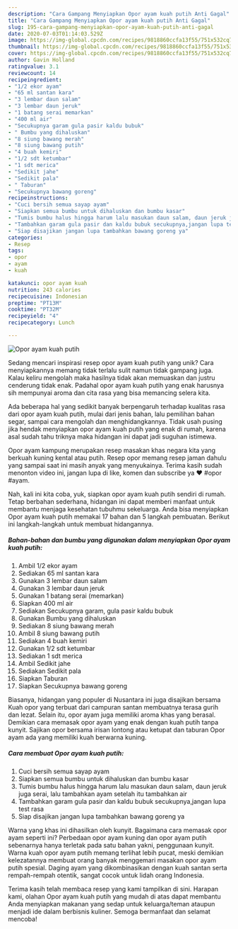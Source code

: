 ```yaml
---
description: "Cara Gampang Menyiapkan Opor ayam kuah putih Anti Gagal"
title: "Cara Gampang Menyiapkan Opor ayam kuah putih Anti Gagal"
slug: 195-cara-gampang-menyiapkan-opor-ayam-kuah-putih-anti-gagal
date: 2020-07-03T01:14:03.529Z
image: https://img-global.cpcdn.com/recipes/9818860ccfa13f55/751x532cq70/opor-ayam-kuah-putih-foto-resep-utama.jpg
thumbnail: https://img-global.cpcdn.com/recipes/9818860ccfa13f55/751x532cq70/opor-ayam-kuah-putih-foto-resep-utama.jpg
cover: https://img-global.cpcdn.com/recipes/9818860ccfa13f55/751x532cq70/opor-ayam-kuah-putih-foto-resep-utama.jpg
author: Gavin Holland
ratingvalue: 3.1
reviewcount: 14
recipeingredient:
- "1/2 ekor ayam"
- "65 ml santan kara"
- "3 lembar daun salam"
- "3 lembar daun jeruk"
- "1 batang serai memarkan"
- "400 ml air"
- "Secukupnya garam gula pasir kaldu bubuk"
- " Bumbu yang dihaluskan"
- "8 siung bawang merah"
- "8 siung bawang putih"
- "4 buah kemiri"
- "1/2 sdt ketumbar"
- "1 sdt merica"
- "Sedikit jahe"
- "Sedikit pala"
- " Taburan"
- "Secukupnya bawang goreng"
recipeinstructions:
- "Cuci bersih semua sayap ayam"
- "Siapkan semua bumbu untuk dihaluskan dan bumbu kasar"
- "Tumis bumbu halus hingga harum lalu masukan daun salam, daun jeruk juga serai, lalu tambahkan ayam setelah itu tambahkan air"
- "Tambahkan garam gula pasir dan kaldu bubuk secukupnya,jangan lupa test rasa"
- "Siap disajikan jangan lupa tambahkan bawang goreng ya"
categories:
- Resep
tags:
- opor
- ayam
- kuah

katakunci: opor ayam kuah 
nutrition: 243 calories
recipecuisine: Indonesian
preptime: "PT13M"
cooktime: "PT32M"
recipeyield: "4"
recipecategory: Lunch

---
```



![Opor ayam kuah putih](https://img-global.cpcdn.com/recipes/9818860ccfa13f55/751x532cq70/opor-ayam-kuah-putih-foto-resep-utama.jpg)

Sedang mencari inspirasi resep opor ayam kuah putih yang unik? Cara menyiapkannya memang tidak terlalu sulit namun tidak gampang juga. Kalau keliru mengolah maka hasilnya tidak akan memuaskan dan justru cenderung tidak enak. Padahal opor ayam kuah putih yang enak harusnya sih mempunyai aroma dan cita rasa yang bisa memancing selera kita.

Ada beberapa hal yang sedikit banyak berpengaruh terhadap kualitas rasa dari opor ayam kuah putih, mulai dari jenis bahan, lalu pemilihan bahan segar, sampai cara mengolah dan menghidangkannya. Tidak usah pusing jika hendak menyiapkan opor ayam kuah putih yang enak di rumah, karena asal sudah tahu triknya maka hidangan ini dapat jadi suguhan istimewa.

Opor ayam kampung merupakan resep masakan khas negara kita yang berkuah kuning kental atau putih. Resep opor memang resep jaman dahulu yang sampai saat ini masih anyak yang menyukainya. Terima kasih sudah menonton video ini, jangan lupa di like, komen dan subscribe ya ❤ #opor #ayam.


Nah, kali ini kita coba, yuk, siapkan opor ayam kuah putih sendiri di rumah. Tetap berbahan sederhana, hidangan ini dapat memberi manfaat untuk membantu menjaga kesehatan tubuhmu sekeluarga. Anda bisa menyiapkan Opor ayam kuah putih memakai 17 bahan dan 5 langkah pembuatan. Berikut ini langkah-langkah untuk membuat hidangannya.

<!--inarticleads1-->

##### Bahan-bahan dan bumbu yang digunakan dalam menyiapkan Opor ayam kuah putih:

1. Ambil 1/2 ekor ayam
1. Sediakan 65 ml santan kara
1. Gunakan 3 lembar daun salam
1. Gunakan 3 lembar daun jeruk
1. Gunakan 1 batang serai (memarkan)
1. Siapkan 400 ml air
1. Sediakan Secukupnya garam, gula pasir kaldu bubuk
1. Gunakan  Bumbu yang dihaluskan
1. Sediakan 8 siung bawang merah
1. Ambil 8 siung bawang putih
1. Sediakan 4 buah kemiri
1. Gunakan 1/2 sdt ketumbar
1. Sediakan 1 sdt merica
1. Ambil Sedikit jahe
1. Sediakan Sedikit pala
1. Siapkan  Taburan
1. Siapkan Secukupnya bawang goreng


Biasanya, hidangan yang populer di Nusantara ini juga disajikan bersama Kuah opor yang terbuat dari campuran santan membuatnya terasa gurih dan lezat. Selain itu, opor ayam juga memiliki aroma khas yang berasal. Demikian cara memasak opor ayam yang enak dengan kuah putih tanpa kunyit. Sajikan opor bersama irisan lontong atau ketupat dan taburan Opor ayam ada yang memiliki kuah berwarna kuning. 

<!--inarticleads2-->

##### Cara membuat Opor ayam kuah putih:

1. Cuci bersih semua sayap ayam
1. Siapkan semua bumbu untuk dihaluskan dan bumbu kasar
1. Tumis bumbu halus hingga harum lalu masukan daun salam, daun jeruk juga serai, lalu tambahkan ayam setelah itu tambahkan air
1. Tambahkan garam gula pasir dan kaldu bubuk secukupnya,jangan lupa test rasa
1. Siap disajikan jangan lupa tambahkan bawang goreng ya


Warna yang khas ini dihasilkan oleh kunyit. Bagaimana cara memasak opor ayam seperti ini? Perbedaan opor ayam kuning dan opor ayam putih sebenarnya hanya terletak pada satu bahan yakni, penggunaan kunyit. Warna kuah opor ayam putih memang terlihat lebih pucat, meski demikian kelezatannya membuat orang banyak menggemari masakan opor ayam putih spesial. Daging ayam yang dikombinasikan dengan kuah santan serta rempah-rempah otentik, sangat cocok untuk lidah orang Indonesia. 

Terima kasih telah membaca resep yang kami tampilkan di sini. Harapan kami, olahan Opor ayam kuah putih yang mudah di atas dapat membantu Anda menyiapkan makanan yang sedap untuk keluarga/teman ataupun menjadi ide dalam berbisnis kuliner. Semoga bermanfaat dan selamat mencoba!
